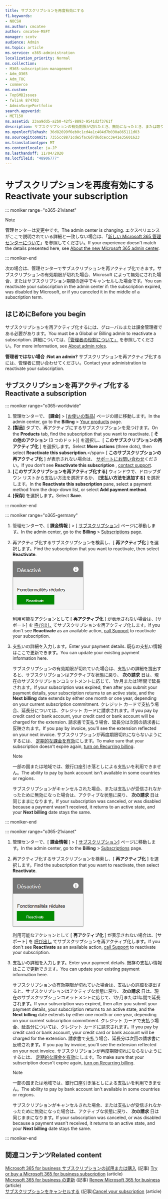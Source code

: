```yaml
---
title: サブスクリプションを再度有効にする
f1.keywords:
- NOCSH
ms.author: cmcatee
author: cmcatee-MSFT
manager: scotv
audience: Admin
ms.topic: article
ms.service: o365-administration
localization_priority: Normal
ms.collection:
- M365-subscription-management
- Adm_O365
- Adm_TOC
- commerce
ms.custom:
- TopSMBIssues
- fwlink 874703
- AdminSurgePortfolio
search.appverid:
- MET150
ms.assetid: 23aa9dd5-a2b0-42f5-8893-9541d2f3761f
description: サブスクリプションの有効期限が切れたとき、無効になったとき、または取り消されたときに、サブスクリプションを再アクティブ化する方法について
ms.openlocfilehash: 36d82699f6eb0c1cd4a1c404d7b030a865111d03
ms.sourcegitcommit: 7355cc8871cde5fac6d7d6dcecc3e41e35601623
ms.translationtype: MT
ms.contentlocale: ja-JP
ms.lasthandoff: 11/04/2020
ms.locfileid: "48906777"
---
```

# <a name="reactivate-your-subscription"></a><span data-ttu-id="fee96-103">サブスクリプションを再度有効にする</span><span class="sxs-lookup"><span data-stu-id="fee96-103">Reactivate your subscription</span></span>

::: moniker range="o365-21vianet"

> [!NOTE]
> <span data-ttu-id="fee96-104">管理センターは変更中です。</span><span class="sxs-lookup"><span data-stu-id="fee96-104">The admin center is changing.</span></span> <span data-ttu-id="fee96-105">エクスペリエンスがここで説明されている詳細と一致しない場合は、「[新しい Microsoft 365 管理センターについて](https://docs.microsoft.com/microsoft-365/admin/microsoft-365-admin-center-preview?view=o365-21vianet)」を参照してください。</span><span class="sxs-lookup"><span data-stu-id="fee96-105">If your experience doesn't match the details presented here, see [About the new Microsoft 365 admin center](https://docs.microsoft.com/microsoft-365/admin/microsoft-365-admin-center-preview?view=o365-21vianet).</span></span>

::: moniker-end

<span data-ttu-id="fee96-106">次の場合は、管理センターでサブスクリプションを再アクティブ化できます。サブスクリプションの有効期限が切れた場合、Microsoft によって無効にされた場合、またはサブスクリプション期間の途中でキャンセルした場合です。</span><span class="sxs-lookup"><span data-stu-id="fee96-106">You can reactivate your subscription in the admin center if: the subscription expired, was disabled by Microsoft, or if you canceled it in the middle of a subscription term.</span></span>
  
## <a name="before-you-begin"></a><span data-ttu-id="fee96-107">はじめに</span><span class="sxs-lookup"><span data-stu-id="fee96-107">Before you begin</span></span>

<span data-ttu-id="fee96-108">サブスクリプションを再アクティブ化するには、グローバルまたは課金管理者である必要があります。</span><span class="sxs-lookup"><span data-stu-id="fee96-108">You must be a Global or Billing admin to reactivate a subscription.</span></span> <span data-ttu-id="fee96-109">詳細については、[「管理者の役割について」](../../admin/add-users/about-admin-roles.md) を参照してください。</span><span class="sxs-lookup"><span data-stu-id="fee96-109">For more information, see [About admin roles](../../admin/add-users/about-admin-roles.md).</span></span>

<span data-ttu-id="fee96-110">**管理者ではない場合** :</span><span class="sxs-lookup"><span data-stu-id="fee96-110">**Not an admin?**</span></span> <span data-ttu-id="fee96-111">サブスクリプションを再アクティブ化するには、管理者に問い合わせてください。</span><span class="sxs-lookup"><span data-stu-id="fee96-111">Contact your administration to reactivate your subscription.</span></span>

## <a name="reactivate-a-subscription"></a><span data-ttu-id="fee96-112">サブスクリプションを再アクティブ化する</span><span class="sxs-lookup"><span data-stu-id="fee96-112">Reactivate a subscription</span></span>

::: moniker range="o365-worldwide"

1. <span data-ttu-id="fee96-113">管理センターで、 **[課金]** \> <a href="https://go.microsoft.com/fwlink/p/?linkid=842054" target="_blank">[お使いの製品]</a> ページの順に移動します。</span><span class="sxs-lookup"><span data-stu-id="fee96-113">In the admin center, go to the **Billing** \> <a href="https://go.microsoft.com/fwlink/p/?linkid=842054" target="_blank">Your products</a> page.</span></span>
2. <span data-ttu-id="fee96-114">**[製品]** タブで、再アクティブにするサブスクリプションを見つけます。</span><span class="sxs-lookup"><span data-stu-id="fee96-114">On the **Products** tab, find the subscription that you want to reactivate.</span></span> <span data-ttu-id="fee96-115">[ **その他のアクション** (3 つのドット)] を選択し、[ **このサブスクリプションの再アクティブ化** ] を選択します。</span><span class="sxs-lookup"><span data-stu-id="fee96-115">Select **More actions** (three dots), then select **Reactivate this subscription**.\</span></span>
    <span data-ttu-id="fee96-116">[ **このサブスクリプションの再アクティブ化** ] が表示されない場合は、 [サポートにお問い合わせ](../../admin/contact-support-for-business-products.md)ください。</span><span class="sxs-lookup"><span data-stu-id="fee96-116">If you don't see **Reactivate this subscription** , [contact support](../../admin/contact-support-for-business-products.md).</span></span>
3. <span data-ttu-id="fee96-117">**[このサブスクリプションを再アクティブ化する]** ウィンドウで、ドロップダウン リストから支払い方法を選択するか、 **[支払い方法を追加する]** を選択します。</span><span class="sxs-lookup"><span data-stu-id="fee96-117">In the **Reactivate this subscription** pane, select a payment method from the drop-down list, or select **Add payment method**.</span></span>
4. <span data-ttu-id="fee96-118">**[保存]** を選択します。</span><span class="sxs-lookup"><span data-stu-id="fee96-118">Select **Save**.</span></span>

::: moniker-end

::: moniker range="o365-germany"
  
1. <span data-ttu-id="fee96-119">管理センターで、[ **課金情報** ] \> [ <a href="https://go.microsoft.com/fwlink/p/?linkid=847745" target="_blank">サブスクリプション</a>] ページに移動します。</span><span class="sxs-lookup"><span data-stu-id="fee96-119">In the admin center, go to the **Billing** \> <a href="https://go.microsoft.com/fwlink/p/?linkid=847745" target="_blank">Subscriptions</a> page.</span></span>

2. <span data-ttu-id="fee96-120">再アクティブ化するサブスクリプションを検索し、[ **再アクティブ化** ] を選択します。</span><span class="sxs-lookup"><span data-stu-id="fee96-120">Find the subscription that you want to reactivate, then select **Reactivate**.</span></span>

    ![[再有効化] ボタンを使用して、無効になっていて機能が制限されているサブスクリプションカードのクローズアップ。](../../media/4042c2c7-48d3-4add-963f-42f9fbcede07.png)
  
    <span data-ttu-id="fee96-122">利用可能なアクションとして [ **再アクティブ化** ] が表示されない場合は、[サポート] を [呼び出し](../../admin/contact-support-for-business-products.md) てサブスクリプションを再アクティブ化します。</span><span class="sxs-lookup"><span data-stu-id="fee96-122">If you don't see **Reactivate** as an available action, [call Support](../../admin/contact-support-for-business-products.md) to reactivate your subscription.</span></span>

3. <span data-ttu-id="fee96-123">支払いの詳細を入力します。</span><span class="sxs-lookup"><span data-stu-id="fee96-123">Enter your payment details.</span></span> <span data-ttu-id="fee96-124">既存の支払い情報はここで更新できます。</span><span class="sxs-lookup"><span data-stu-id="fee96-124">You can update your existing payment information here.</span></span>

   <span data-ttu-id="fee96-125">サブスクリプションの有効期限が切れていた場合は、支払いの詳細を提出すると、サブスクリプションはアクティブな状態に戻り、 **次の請求** 日は、現在のサブスクリプションコミットメントに応じて、1か月または1年間で延長されます。</span><span class="sxs-lookup"><span data-stu-id="fee96-125">If your subscription was expired, then after you submit your payment details, your subscription returns to an active state, and the **Next billing** date extends by either one month or one year, depending on your current subscription commitment.</span></span> <span data-ttu-id="fee96-126">クレジット カードで支払う場合、延長分については、クレジット カードに請求されます。</span><span class="sxs-lookup"><span data-stu-id="fee96-126">If you pay by credit card or bank account, your credit card or bank account will be charged for the extension.</span></span> <span data-ttu-id="fee96-127">請求書で支払う場合、延長分は次回の請求書に反映されます。</span><span class="sxs-lookup"><span data-stu-id="fee96-127">If you pay by invoice, you'll see the extension reflected on your next invoice.</span></span> <span data-ttu-id="fee96-128">サブスクリプションが再度期限切れにならないようにするには、 [定期的な課金を有効](renew-your-subscription.md#turn-recurring-billing-off-or-on)にします。</span><span class="sxs-lookup"><span data-stu-id="fee96-128">To make sure that your subscription doesn't expire again, [turn on Recurring billing](renew-your-subscription.md#turn-recurring-billing-off-or-on).</span></span>

   > [!NOTE]
   > <span data-ttu-id="fee96-129">一部の国または地域では、銀行口座引き落としによる支払いを利用できません。</span><span class="sxs-lookup"><span data-stu-id="fee96-129">The ability to pay by bank account isn't available in some countries or regions.</span></span>
  
   <span data-ttu-id="fee96-130">サブスクリプションがキャンセルされた場合、または支払いが受信されなかったために無効になった場合は、アクティブな状態に戻り、 **次の請求** 日は同じままになります。</span><span class="sxs-lookup"><span data-stu-id="fee96-130">If your subscription was canceled, or was disabled because a payment wasn't received, it returns to an active state, and your **Next billing** date stays the same.</span></span>

::: moniker-end

::: moniker range="o365-21vianet"
  
1. <span data-ttu-id="fee96-131">管理センターで、[ **課金情報** ] \> [ <a href="https://go.microsoft.com/fwlink/p/?linkid=850626" target="_blank">サブスクリプション</a>] ページに移動します。</span><span class="sxs-lookup"><span data-stu-id="fee96-131">In the admin center, go to the **Billing** \> <a href="https://go.microsoft.com/fwlink/p/?linkid=850626" target="_blank">Subscriptions</a> page.</span></span>

2. <span data-ttu-id="fee96-132">再アクティブ化するサブスクリプションを検索し、[ **再アクティブ化** ] を選択します。</span><span class="sxs-lookup"><span data-stu-id="fee96-132">Find the subscription that you want to reactivate, then select **Reactivate**.</span></span>

    ![[再有効化] ボタンを使用して、無効になっていて機能が制限されているサブスクリプションカードのクローズアップ。](../../media/4042c2c7-48d3-4add-963f-42f9fbcede07.png)
  
    <span data-ttu-id="fee96-134">利用可能なアクションとして [ **再アクティブ化** ] が表示されない場合は、[サポート] を [呼び出し](../../admin/contact-support-for-business-products.md) てサブスクリプションを再アクティブ化します。</span><span class="sxs-lookup"><span data-stu-id="fee96-134">If you don't see **Reactivate** as an available action, [call Support](../../admin/contact-support-for-business-products.md) to reactivate your subscription.</span></span>

3. <span data-ttu-id="fee96-135">支払いの詳細を入力します。</span><span class="sxs-lookup"><span data-stu-id="fee96-135">Enter your payment details.</span></span> <span data-ttu-id="fee96-136">既存の支払い情報はここで更新できます。</span><span class="sxs-lookup"><span data-stu-id="fee96-136">You can update your existing payment information here.</span></span>

   <span data-ttu-id="fee96-137">サブスクリプションの有効期限が切れていた場合は、支払いの詳細を提出すると、サブスクリプションはアクティブな状態に戻り、 **次の請求** 日は、現在のサブスクリプションコミットメントに応じて、1か月または1年間で延長されます。</span><span class="sxs-lookup"><span data-stu-id="fee96-137">If your subscription was expired, then after you submit your payment details, your subscription returns to an active state, and the **Next billing** date extends by either one month or one year, depending on your current subscription commitment.</span></span> <span data-ttu-id="fee96-138">クレジット カードで支払う場合、延長分については、クレジット カードに請求されます。</span><span class="sxs-lookup"><span data-stu-id="fee96-138">If you pay by credit card or bank account, your credit card or bank account will be charged for the extension.</span></span> <span data-ttu-id="fee96-139">請求書で支払う場合、延長分は次回の請求書に反映されます。</span><span class="sxs-lookup"><span data-stu-id="fee96-139">If you pay by invoice, you'll see the extension reflected on your next invoice.</span></span> <span data-ttu-id="fee96-140">サブスクリプションが再度期限切れにならないようにするには、 [定期的な課金を有効](renew-your-subscription.md#turn-recurring-billing-off-or-on)にします。</span><span class="sxs-lookup"><span data-stu-id="fee96-140">To make sure that your subscription doesn't expire again, [turn on Recurring billing](renew-your-subscription.md#turn-recurring-billing-off-or-on).</span></span>

   > [!NOTE]
   > <span data-ttu-id="fee96-141">一部の国または地域では、銀行口座引き落としによる支払いを利用できません。</span><span class="sxs-lookup"><span data-stu-id="fee96-141">The ability to pay by bank account isn't available in some countries or regions.</span></span>
  
   <span data-ttu-id="fee96-142">サブスクリプションがキャンセルされた場合、または支払いが受信されなかったために無効になった場合は、アクティブな状態に戻り、 **次の請求** 日は同じままになります。</span><span class="sxs-lookup"><span data-stu-id="fee96-142">If your subscription was canceled, or was disabled because a payment wasn't received, it returns to an active state, and your **Next billing** date stays the same.</span></span>

::: moniker-end

## <a name="related-content"></a><span data-ttu-id="fee96-143">関連コンテンツ</span><span class="sxs-lookup"><span data-stu-id="fee96-143">Related content</span></span>

<span data-ttu-id="fee96-144">[Microsoft 365 for business サブスクリプションの試用または購入](../try-or-buy-microsoft-365.md) (記事) </span><span class="sxs-lookup"><span data-stu-id="fee96-144">[Try or buy a Microsoft 365 for business subscription](../try-or-buy-microsoft-365.md) (article)</span></span>\
<span data-ttu-id="fee96-145">[Microsoft 365 for business の更新](renew-your-subscription.md) (記事) </span><span class="sxs-lookup"><span data-stu-id="fee96-145">[Renew Microsoft 365 for business](renew-your-subscription.md) (article)</span></span>\
<span data-ttu-id="fee96-146">[サブスクリプションをキャンセルする](cancel-your-subscription.md) (記事)</span><span class="sxs-lookup"><span data-stu-id="fee96-146">[Cancel your subscription](cancel-your-subscription.md) (article)</span></span>
